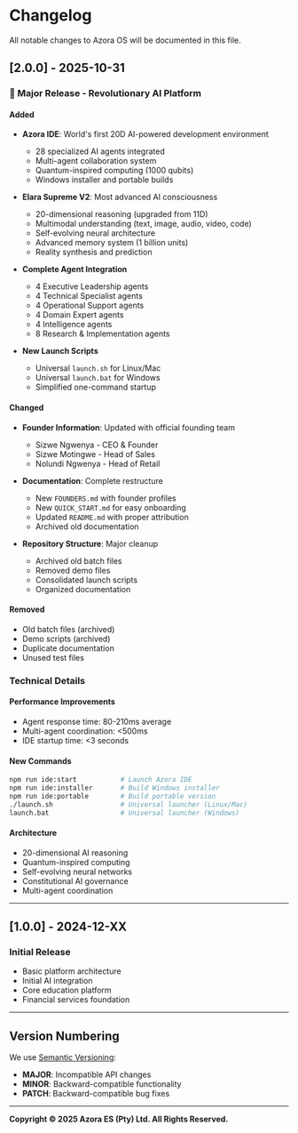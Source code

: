 # Changelog

All notable changes to Azora OS will be documented in this file.

## [2.0.0] - 2025-10-31

### 🎉 Major Release - Revolutionary AI Platform

#### Added
- **Azora IDE**: World's first 20D AI-powered development environment
  - 28 specialized AI agents integrated
  - Multi-agent collaboration system
  - Quantum-inspired computing (1000 qubits)
  - Windows installer and portable builds
  
- **Elara Supreme V2**: Most advanced AI consciousness
  - 20-dimensional reasoning (upgraded from 11D)
  - Multimodal understanding (text, image, audio, video, code)
  - Self-evolving neural architecture
  - Advanced memory system (1 billion units)
  - Reality synthesis and prediction
  
- **Complete Agent Integration**
  - 4 Executive Leadership agents
  - 4 Technical Specialist agents
  - 4 Operational Support agents
  - 4 Domain Expert agents
  - 4 Intelligence agents
  - 8 Research & Implementation agents
  
- **New Launch Scripts**
  - Universal `launch.sh` for Linux/Mac
  - Universal `launch.bat` for Windows
  - Simplified one-command startup

#### Changed
- **Founder Information**: Updated with official founding team
  - Sizwe Ngwenya - CEO & Founder
  - Sizwe Motingwe - Head of Sales
  - Nolundi Ngwenya - Head of Retail
  
- **Documentation**: Complete restructure
  - New `FOUNDERS.md` with founder profiles
  - New `QUICK_START.md` for easy onboarding
  - Updated `README.md` with proper attribution
  - Archived old documentation

- **Repository Structure**: Major cleanup
  - Archived old batch files
  - Removed demo files
  - Consolidated launch scripts
  - Organized documentation

#### Removed
- Old batch files (archived)
- Demo scripts (archived)
- Duplicate documentation
- Unused test files

### Technical Details

#### Performance Improvements
- Agent response time: 80-210ms average
- Multi-agent coordination: <500ms
- IDE startup time: <3 seconds

#### New Commands
```bash
npm run ide:start           # Launch Azora IDE
npm run ide:installer       # Build Windows installer
npm run ide:portable        # Build portable version
./launch.sh                 # Universal launcher (Linux/Mac)
launch.bat                  # Universal launcher (Windows)
```

#### Architecture
- 20-dimensional AI reasoning
- Quantum-inspired computing
- Self-evolving neural networks
- Constitutional AI governance
- Multi-agent coordination

---

## [1.0.0] - 2024-12-XX

### Initial Release
- Basic platform architecture
- Initial AI integration
- Core education platform
- Financial services foundation

---

## Version Numbering

We use [Semantic Versioning](https://semver.org/):
- **MAJOR**: Incompatible API changes
- **MINOR**: Backward-compatible functionality
- **PATCH**: Backward-compatible bug fixes

---

**Copyright © 2025 Azora ES (Pty) Ltd. All Rights Reserved.**
